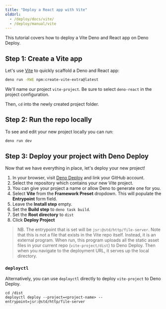 ```yaml
---
title: "Deploy a React app with Vite"
oldUrl:
  - /deploy/docs/vite/
  - /deploy/manual/vite
---
```


This tutorial covers how to deploy a Vite Deno and React app on Deno Deploy.

## Step 1: Create a Vite app

Let's use [Vite](https://vitejs.dev/) to quickly scaffold a Deno and React app:

```sh
deno run -RWE npm:create-vite-extra@latest
```

We'll name our project `vite-project`. Be sure to select `deno-react` in the
project configuration.

Then, `cd` into the newly created project folder.

## Step 2: Run the repo locally

To see and edit your new project locally you can run:

```sh
deno run dev
```

## Step 3: Deploy your project with Deno Deploy

Now that we have everything in place, let's deploy your new project!

1. In your browser, visit [Deno Deploy](https://dash.deno.com/new_project) and
   link your GitHub account.
2. Select the repository which contains your new Vite project.
3. You can give your project a name or allow Deno to generate one for you.
4. Select **Vite** from the **Framework Preset** dropdown. This will populate
   the **Entrypoint** form field.
5. Leave the **Install step** empty.
6. Set the **Build step** to `deno task build`.
7. Set the **Root directory** to `dist`
8. Click **Deploy Project**

> NB. The entrypoint that is set will be `jsr:@std/http/file-server`. Note that
> this is not a file that exists in the Vite repo itself. Instead, it is an
> external program. When run, this program uploads all the static asset files in
> your current repo (`vite-project/dist`) to Deno Deploy. Then when you navigate
> to the deployment URL, it serves up the local directory.

### `deployctl`

Alternatively, you can use `deployctl` directly to deploy `vite-project` to Deno
Deploy.

```console
cd /dist
deployctl deploy --project=<project-name> --entrypoint=jsr:@std/http/file-server
```

